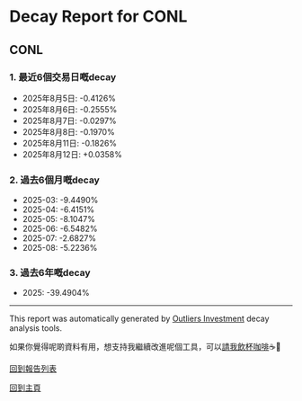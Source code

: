 # Decay Report for CONL

## CONL

### 1. 最近6個交易日嘅decay

- 2025年8月5日: -0.4126%
- 2025年8月6日: -0.2555%
- 2025年8月7日: -0.0297%
- 2025年8月8日: -0.1970%
- 2025年8月11日: -0.1826%
- 2025年8月12日: +0.0358%

### 2. 過去6個月嘅decay

- 2025-03: -9.4490%
- 2025-04: -6.4151%
- 2025-05: -8.1047%
- 2025-06: -6.5482%
- 2025-07: -2.6827%
- 2025-08: -5.2236%

### 3. 過去6年嘅decay

- 2025: -39.4904%

------------------------------
This report was automatically generated by [Outliers Investment](https://outliersecon.github.io/Outliers-Investment/) decay analysis tools.

如果你覺得呢啲資料有用，想支持我繼續改進呢個工具，可以[請我飲杯咖啡](https://buymeacoffee.com/outliersecon)☕🙏

[回到報告列表](https://outliersecon.github.io/Outliers-Investment/reports/reports_public)

[回到主頁](https://outliersecon.github.io/Outliers-Investment/)